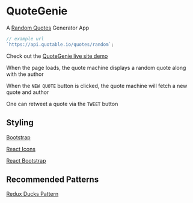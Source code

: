 # QuoteGenie

A [Random Quotes](https://github.com/lukePeavey/quotable "Random Quotes API") Generator App

```js
// example url
`https://api.quotable.io/quotes/random`;
```

Check out the [QuoteGenie live site demo](https://quote-genie-machine.netlify.app "view site")

When the page loads, the quote machine displays a random quote along with the author

When the `NEW QUOTE` button is clicked, the quote machine will fetch a new quote and author

One can retweet a quote via the `TWEET` button

## Styling

[Bootstrap](https://getbootstrap.com/docs/5.3/getting-started/introduction/ "read docs")

[React Icons](https://react-icons.github.io/react-icons/ "read docs")

[React Bootstrap](https://react-bootstrap.github.io/getting-started/introduction "read docs")

## Recommended Patterns

[Redux Ducks Pattern](https://redux.js.org/style-guide "read style guide docs")
